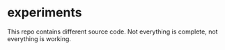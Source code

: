 # experiments
This repo contains different source code. Not everything is complete, not everything is working.
